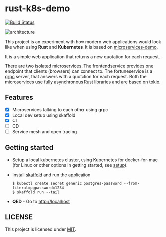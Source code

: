 # rust-k8s-demo

[![Build Status][actions-badge]][actions-url]

![architecture][architecture]

This project is an experiment with how modern web applications would look like
when using **Rust** and **Kubernetes**. It is based on [microservices-demo][demo].

It is a simple web application that returns a new quotation for each request.

There are two isolated microservices. The frontendservice provides one endpoint
that clients (browsers) can connect to. The fortuneservice is a [grpc](https://grpc.io/) server,
that answers with a quotation for each request. Both the microservices
use fully asynchronous Rust libraries and are based on [tokio](https://tokio.rs/).


## Features

- [x] Microservices talking to each other using grpc
- [x] Local dev setup using skaffold
- [x] CI
- [ ] CD
- [ ] Service mesh and open tracing

## Getting started

* Setup a local kubernetes cluster, using Kubernetes for docker-for-mac
(for Linux or other options in getting started, see [setup](./docs/setup.md)).

* Install [skaffold](https://skaffold.dev/) and run the application

    ```shell
    $ kubectl create secret generic postgres-password --from-literal=pgpassword=1234
    $ skaffold run --tail
    ```

* **QED** - Go to [http://localhost](http://localhost)

## LICENSE

This project is licensed under [MIT](LICENSE).


[demo]: https://github.com/GoogleCloudPlatform/microservices-demo
[actions-badge]: https://img.shields.io/endpoint.svg?url=https%3A%2F%2Factions-badge.atrox.dev%2Fcaulagi%2Frust-k8s-demo%2Fbadge&style=flat&label=Build%20status
[actions-url]: https://actions-badge.atrox.dev/caulagi/rust-k8s-demo/goto
[architecture]: https://user-images.githubusercontent.com/222507/72002857-89411780-3248-11ea-9e16-9e6912f2a75b.png
